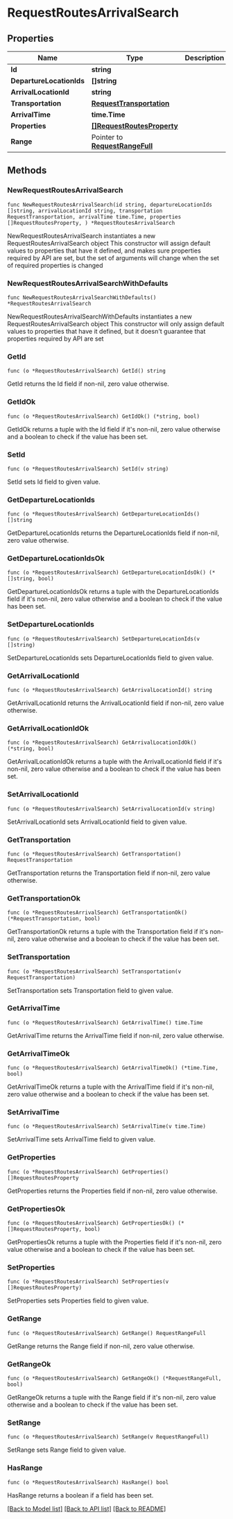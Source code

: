 # RequestRoutesArrivalSearch

## Properties

Name | Type | Description | Notes
------------ | ------------- | ------------- | -------------
**Id** | **string** |  | 
**DepartureLocationIds** | **[]string** |  | 
**ArrivalLocationId** | **string** |  | 
**Transportation** | [**RequestTransportation**](RequestTransportation.md) |  | 
**ArrivalTime** | **time.Time** |  | 
**Properties** | [**[]RequestRoutesProperty**](RequestRoutesProperty.md) |  | 
**Range** | Pointer to [**RequestRangeFull**](RequestRangeFull.md) |  | [optional] 

## Methods

### NewRequestRoutesArrivalSearch

`func NewRequestRoutesArrivalSearch(id string, departureLocationIds []string, arrivalLocationId string, transportation RequestTransportation, arrivalTime time.Time, properties []RequestRoutesProperty, ) *RequestRoutesArrivalSearch`

NewRequestRoutesArrivalSearch instantiates a new RequestRoutesArrivalSearch object
This constructor will assign default values to properties that have it defined,
and makes sure properties required by API are set, but the set of arguments
will change when the set of required properties is changed

### NewRequestRoutesArrivalSearchWithDefaults

`func NewRequestRoutesArrivalSearchWithDefaults() *RequestRoutesArrivalSearch`

NewRequestRoutesArrivalSearchWithDefaults instantiates a new RequestRoutesArrivalSearch object
This constructor will only assign default values to properties that have it defined,
but it doesn't guarantee that properties required by API are set

### GetId

`func (o *RequestRoutesArrivalSearch) GetId() string`

GetId returns the Id field if non-nil, zero value otherwise.

### GetIdOk

`func (o *RequestRoutesArrivalSearch) GetIdOk() (*string, bool)`

GetIdOk returns a tuple with the Id field if it's non-nil, zero value otherwise
and a boolean to check if the value has been set.

### SetId

`func (o *RequestRoutesArrivalSearch) SetId(v string)`

SetId sets Id field to given value.


### GetDepartureLocationIds

`func (o *RequestRoutesArrivalSearch) GetDepartureLocationIds() []string`

GetDepartureLocationIds returns the DepartureLocationIds field if non-nil, zero value otherwise.

### GetDepartureLocationIdsOk

`func (o *RequestRoutesArrivalSearch) GetDepartureLocationIdsOk() (*[]string, bool)`

GetDepartureLocationIdsOk returns a tuple with the DepartureLocationIds field if it's non-nil, zero value otherwise
and a boolean to check if the value has been set.

### SetDepartureLocationIds

`func (o *RequestRoutesArrivalSearch) SetDepartureLocationIds(v []string)`

SetDepartureLocationIds sets DepartureLocationIds field to given value.


### GetArrivalLocationId

`func (o *RequestRoutesArrivalSearch) GetArrivalLocationId() string`

GetArrivalLocationId returns the ArrivalLocationId field if non-nil, zero value otherwise.

### GetArrivalLocationIdOk

`func (o *RequestRoutesArrivalSearch) GetArrivalLocationIdOk() (*string, bool)`

GetArrivalLocationIdOk returns a tuple with the ArrivalLocationId field if it's non-nil, zero value otherwise
and a boolean to check if the value has been set.

### SetArrivalLocationId

`func (o *RequestRoutesArrivalSearch) SetArrivalLocationId(v string)`

SetArrivalLocationId sets ArrivalLocationId field to given value.


### GetTransportation

`func (o *RequestRoutesArrivalSearch) GetTransportation() RequestTransportation`

GetTransportation returns the Transportation field if non-nil, zero value otherwise.

### GetTransportationOk

`func (o *RequestRoutesArrivalSearch) GetTransportationOk() (*RequestTransportation, bool)`

GetTransportationOk returns a tuple with the Transportation field if it's non-nil, zero value otherwise
and a boolean to check if the value has been set.

### SetTransportation

`func (o *RequestRoutesArrivalSearch) SetTransportation(v RequestTransportation)`

SetTransportation sets Transportation field to given value.


### GetArrivalTime

`func (o *RequestRoutesArrivalSearch) GetArrivalTime() time.Time`

GetArrivalTime returns the ArrivalTime field if non-nil, zero value otherwise.

### GetArrivalTimeOk

`func (o *RequestRoutesArrivalSearch) GetArrivalTimeOk() (*time.Time, bool)`

GetArrivalTimeOk returns a tuple with the ArrivalTime field if it's non-nil, zero value otherwise
and a boolean to check if the value has been set.

### SetArrivalTime

`func (o *RequestRoutesArrivalSearch) SetArrivalTime(v time.Time)`

SetArrivalTime sets ArrivalTime field to given value.


### GetProperties

`func (o *RequestRoutesArrivalSearch) GetProperties() []RequestRoutesProperty`

GetProperties returns the Properties field if non-nil, zero value otherwise.

### GetPropertiesOk

`func (o *RequestRoutesArrivalSearch) GetPropertiesOk() (*[]RequestRoutesProperty, bool)`

GetPropertiesOk returns a tuple with the Properties field if it's non-nil, zero value otherwise
and a boolean to check if the value has been set.

### SetProperties

`func (o *RequestRoutesArrivalSearch) SetProperties(v []RequestRoutesProperty)`

SetProperties sets Properties field to given value.


### GetRange

`func (o *RequestRoutesArrivalSearch) GetRange() RequestRangeFull`

GetRange returns the Range field if non-nil, zero value otherwise.

### GetRangeOk

`func (o *RequestRoutesArrivalSearch) GetRangeOk() (*RequestRangeFull, bool)`

GetRangeOk returns a tuple with the Range field if it's non-nil, zero value otherwise
and a boolean to check if the value has been set.

### SetRange

`func (o *RequestRoutesArrivalSearch) SetRange(v RequestRangeFull)`

SetRange sets Range field to given value.

### HasRange

`func (o *RequestRoutesArrivalSearch) HasRange() bool`

HasRange returns a boolean if a field has been set.


[[Back to Model list]](../README.md#documentation-for-models) [[Back to API list]](../README.md#documentation-for-api-endpoints) [[Back to README]](../README.md)


